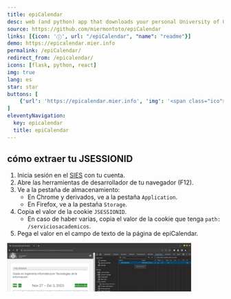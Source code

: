 ```yaml
---
title: epiCalendar
desc: web (and python) app that downloads your personal University of Oviedo calendar in ICS or CSV format.
source: https://github.com/miermontoto/epiCalendar
links: [{icon: 'ⓘ', url: "/epiCalendar", "name": "readme"}]
demo: https://epicalendar.mier.info
permalink: /epiCalendar/
redirect_from: /epicalendar/
icons: [flask, python, react]
img: true
lang: es
star: star
buttons: [
    {'url': 'https://epicalendar.mier.info', 'img': '<span class="ico">🌐</span>', 'text': 'página web'}
]
eleventyNavigation:
  key: epicalendar
  title: epiCalendar
---
```


## cómo extraer tu JSESSIONID
1. Inicia sesión en el [SIES](https://sies.uniovi.es/serviciosacademicos/) con tu cuenta.
2. Abre las herramientas de desarrollador de tu navegador (F12).
3. Ve a la pestaña de almacenamiento:
    - En Chrome y derivados, ve a la pestaña `Application`.
    - En Firefox, ve a la pestaña `Storage`.
4. Copia el valor de la cookie `JSESSIONID`.
    - En caso de haber varias, copia el valor de la cookie que tenga `path: /serviciosacademicos`.
5. Pega el valor en el campo de texto de la página de epiCalendar.

<img src="/assets/media/projects/epicalendar/jsessionid.png" width="85%" alt="imagen de cómo extrar la cookie JSESSIONID de tu navegador">
